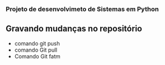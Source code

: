 ### Projeto de desenvolvimeto de Sistemas em Python   

## Gravando mudanças no repositório

- comando git push
- comando Git pull
- Comando Git fatm
